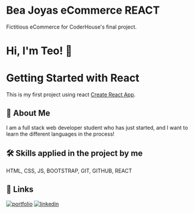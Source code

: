 # Bea Joyas eCommerce REACT
Fictitious eCommerce for CoderHouse's final project. 

# Hi, I'm Teo! 👋

# Getting Started with React 
This is my first project using react [Create React App](https://github.com/facebook/create-react-app).

## 🚀 About Me
I am a full stack web developer student who has just started, and I want to learn the different languages ​​in the process!


## 🛠 Skills applied in the project by me
HTML, CSS, JS, BOOTSTRAP, GIT, GITHUB, REACT

## 🔗 Links
[![portfolio](https://img.shields.io/badge/my_portfolio-000?style=for-the-badge&logo=ko-fi&logoColor=white)](https://github.com/teosayegh?tab=repositories)
[![linkedin](https://img.shields.io/badge/linkedin-0A66C2?style=for-the-badge&logo=linkedin&logoColor=white)](https://www.linkedin.com/in/teo-sayegh/)





